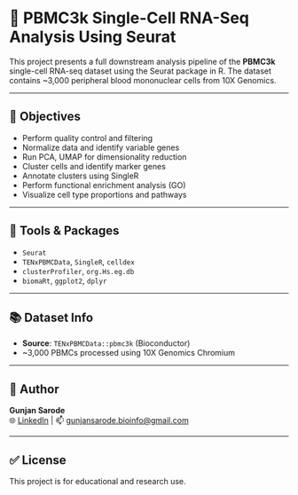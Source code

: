 # 🔬 PBMC3k Single-Cell RNA-Seq Analysis Using Seurat

This project presents a full downstream analysis pipeline of the **PBMC3k** single-cell RNA-seq dataset using the Seurat package in R. The dataset contains ~3,000 peripheral blood mononuclear cells from 10X Genomics.

---

## 📌 Objectives
- Perform quality control and filtering
- Normalize data and identify variable genes
- Run PCA, UMAP for dimensionality reduction
- Cluster cells and identify marker genes
- Annotate clusters using SingleR
- Perform functional enrichment analysis (GO)
- Visualize cell type proportions and pathways

---

## 🧰 Tools & Packages
- `Seurat`
- `TENxPBMCData`, `SingleR`, `celldex`
- `clusterProfiler`, `org.Hs.eg.db`
- `biomaRt`, `ggplot2`, `dplyr`

---

## 📚 Dataset Info

- **Source**: `TENxPBMCData::pbmc3k` (Bioconductor)
- ~3,000 PBMCs processed using 10X Genomics Chromium

---

## 🧪 Author

**Gunjan Sarode**   
🌐 [LinkedIn](https://www.linkedin.com/in/gunjan-sarode/) | 📫 gunjansarode.bioinfo@gmail.com

---

## ✅ License

This project is for educational and research use.
